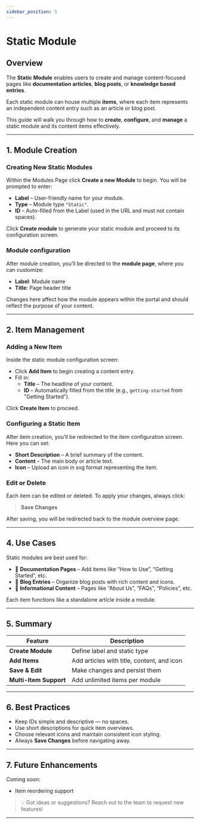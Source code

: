 ```yaml
---
sidebar_position: 3
---
```



# Static Module

## Overview
The **Static Module** enables users to create and manage content-focused pages like **documentation articles**, **blog posts**, or **knowledge based entries**.

Each static module can house multiple **items**, where each item represents an independent content entry such as an article or blog post.

This guide will walk you through how to **create**, **configure**, and **manage** a static module and its content items effectively.

---

## 1. Module Creation

### Creating  New Static Modules
Within the Modules Page click **Create a new Module** to begin. You will be prompted to enter:

- **Label** – User-friendly name for your module.
- **Type** – Module type `"Static"`.
- **ID** – Auto-filled from the Label (used in the URL and must not contain spaces).

Click **Create module** to generate your static module and proceed to its configuration screen.


### Module configuration
After module creation, you’ll be directed to the **module page**, where you can customize:
- **Label**: Module name 
- **Title**: Page header title

Changes here affect how the module appears within the portal and should reflect the purpose of your content.

---

## 2. Item Management

### Adding a New Item

Inside the static module configuration screen:

- Click **Add Item** to begin creating a content entry.
- Fill in:
  - **Title** – The headline of your content.
  - **ID** – Automatically filled from the title (e.g., `getting-started` from "Getting Started").

Click **Create Item** to proceed.

###  Configuring a Static Item

After item creation, you'll be redirected to the item configuration screen. Here you can set:

- **Short Description** – A brief summary of the content.
- **Content** – The main body or article text.
- **Icon** – Upload an icon in svg format representing the item.


### Edit or Delete

Each item can be edited or deleted. To apply your changes, always click:

>  **Save Changes**

After saving, you will be redirected back to the module overview page.

---

## 4. Use Cases 

Static modules are best used for:

- 📖 **Documentation Pages** – Add items like “How to Use”, “Getting Started”, etc.
- 📝 **Blog Entries** – Organize blog posts with rich content and icons.
- 📄 **Informational Content** – Pages like “About Us”, “FAQs”, “Policies”, etc.

Each item functions like a standalone article inside a module.

---

## 5. Summary

| Feature | Description |
|--------|-------------|
| **Create Module** | Define label and static type |
| **Add Items** | Add articles with title, content, and icon |
| **Save & Edit** | Make changes and persist them |
| **Multi-Item Support** | Add unlimited items per module |

---

## 6. Best Practices

- Keep IDs simple and descriptive — no spaces.
- Use short descriptions for quick item overviews.
- Choose relevant icons and maintain consistent icon styling.
- Always **Save Changes** before navigating away.

---

## 7. Future Enhancements

Coming soon:

- Item reordering support

> 💡 Got ideas or suggestions? Reach out to the team to request new features!

---
